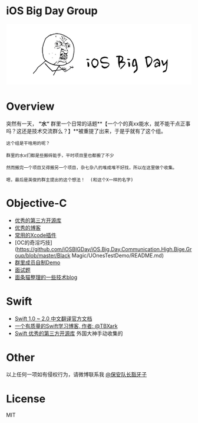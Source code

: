 # iOS Big Day Group
![group logo](https://github.com/iOSBIGDay/iOS.Big.Day.Communication.High.Bige.Group/blob/master/Black%20Magic/icon/logo.jpg?raw=true)
# Overview
突然有一天， **“水“** 群里一个日常的话题**【一个个的真xx能水，就不能干点正事吗？这还是技术交流群么？】**被重提了出来，于是乎就有了这个组。

	这个组是干啥用的呢？
	
	群里的水x们都是些搬砖能手，平时项目里也都搬了不少
	
	然而搬完一个项目又得搬另一个项目，杂七杂八的堆成堆不好找，所以在这里做个收集。
	
	嗯，最后是英俊的群主提出的这个想法！	(和这个X一样的名字)

# Objective-C

-  [优秀的第三方开源库](https://github.com/iOSBIGDay/iOS.Big.Day.Communication.High.Bige.Group/blob/master/Blogs/OpenSources.md)
-  [优秀的博客](https://github.com/iOSBIGDay/iOS.Big.Day.Communication.High.Bige.Group/tree/master/Blogs)
-  [常用的Xcode插件](https://github.com/iOSBIGDay/iOS.Big.Day.Communication.High.Bige.Group/blob/master/Plug-in/README.md)
-  [OC的奇淫巧技](https://github.com/iOSBIGDay/iOS.Big.Day.Communication.High.Bige.Group/blob/master/Black Magic/UOnesTestDemo/README.md)
-  [群里成员自制Demo](https://github.com/iOSBIGDay/iOS.Big.Day.Communication.High.Bige.Group/tree/master/Demo)
-  [面试题](https://github.com/iOSBIGDay/iOS.Big.Day.Communication.High.Bige.Group/blob/master/Blogs/miantiaomao.md)
-  [面条猫整理的一些技术blog](https://github.com/iOSBIGDay/iOS.Big.Day.Communication.High.Bige.Group/blob/master/Blogs/%E9%9D%A2%E7%8C%AB%E6%94%B6%E9%9B%86%E7%9A%84%E5%8F%82%E8%80%83%E8%B5%84%E6%96%99.md)


# Swift

- [Swift 1.0 ~ 2.0 中文翻译官方文档](https://github.com/iOSBIGDay/the-swift-programming-language-in-chinese)
- [一个有质量的Swift学习博客, 作者: @TBXark
](http://tbxark.github.io/archives/)
- [Swift 优秀的第三方开源库](http://www.ioscookies.com/) 外国大神手动收集的


# Other

以上任何一项如有侵权行为，请微博联系我 [@保安队长豁牙子](http://weibo.com/tofumate)


# License

MIT

